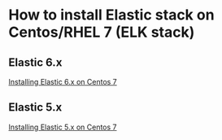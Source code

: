 
# How to install Elastic stack on Centos/RHEL 7 (ELK stack)

## Elastic 6.x
[Installing Elastic 6.x on Centos 7](install-elk-6.x-centos7.md)

## Elastic 5.x
[Installing Elastic 5.x on Centos 7](install-elk-5.x-centos7.md)

